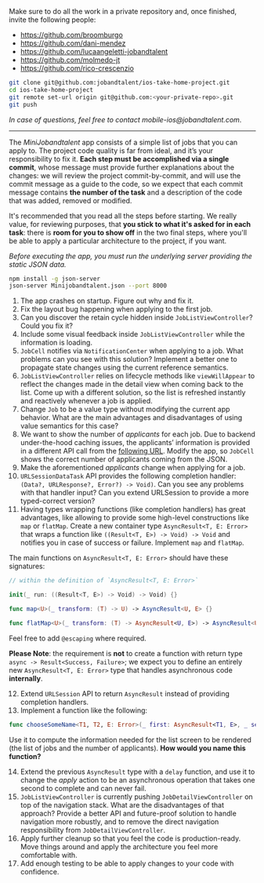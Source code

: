 
Make sure to do all the work in a private repository and, once finished, invite the following people:

- https://github.com/broomburgo
- https://github.com/dani-mendez
- https://github.com/lucaangeletti-jobandtalent
- https://github.com/molmedo-jt
- https://github.com/rico-crescenzio

```bash
git clone git@github.com:jobandtalent/ios-take-home-project.git
cd ios-take-home-project
git remote set-url origin git@github.com:<your-private-repo>.git
git push
```

_In case of questions, feel free to contact mobile-ios@jobandtalent.com_.

---

The _MiniJobandtalent_ app consists of a simple list of jobs that you can apply to. The project code quality is far from ideal, and it’s your responsibility to fix it. __Each step must be accomplished via a single commit__, whose message must provide further explanations about the changes: we will review the project commit-by-commit, and will use the commit message as a guide to the code, so we expect that each commit message contains __the number of the task__ and a description of the code that was added, removed or modified.

It's recommended that you read all the steps before starting. We really value, for reviewing purposes, that __you stick to what it's asked for in each task__: there is __room for you to show off__ in the two final steps, where you'll be able to apply a particular architecture to the project, if you want.

_Before executing the app, you must run the underlying server providing the static JSON data._

```zsh
npm install -g json-server
json-server Minijobandtalent.json --port 8000
```

1. The app crashes on startup. Figure out why and fix it.
2. Fix the layout bug happening when applying to the first job.
3. Can you discover the retain cycle hidden inside `JobListViewController`? Could you fix it?
4. Include some visual feedback inside `JobListViewController` while the information is loading.
5. `JobCell` notifies via `NotificationCenter` when applying to a job. What problems can you see with this solution? Implement a better one to propagate state changes using the current reference semantics.
6. `JobListViewController` relies on lifecycle methods like `viewWillAppear` to reflect the changes made in the detail view when coming back to the list. Come up with a different solution, so the list is refreshed instantly and reactively whenever a job is applied.
7. Change `Job` to be a value type without modifying the current app behavior. What are the main advantages and disadvantages of using value semantics for this case?
8. We want to show the number of _applicants_ for each job. Due to backend under-the-hood caching issues, the applicants’ information is provided in a different API call from the [following URL](http://localhost:8000/applicants). Modify the app, so `JobCell` shows the correct number of applicants coming from the JSON.
9. Make the aforementioned _applicants_ change when applying for a job.
10. `URLSessionDataTask` API provides the following completion handler: `(Data?, URLResponse?, Error?) -> Void)`. Can you see any problems with that handler input? Can you extend URLSession to provide a more typed-correct version?
11. Having types wrapping functions (like completion handlers) has great advantages, like allowing to provide some high-level constructions like `map` or `flatMap`. Create a new container type `AsyncResult<T, E: Error>` that wraps a function like `((Result<T, E>) -> Void) -> Void` and notifies you in case of success or failure. Implement `map` and `flatMap`.

The main functions on `AsyncResult<T, E: Error>` should have these signatures:
```swift
// within the definition of `AsyncResult<T, E: Error>`

init(_ run: ((Result<T, E>) -> Void) -> Void) {}

func map<U>(_ transform: (T) -> U) -> AsyncResult<U, E> {}

func flatMap<U>(_ transform: (T) -> AsyncResult<U, E>) -> AsyncResult<U, E> {}
```
Feel free to add `@escaping` where required.

__Please Note__: the requirement is __not__ to create a function with return type `async -> Result<Success, Failure>`; we expect you to define an entirely new `AsyncResult<T, E: Error>` type that handles asynchronous code __internally__.

12. Extend `URLSession` API to return `AsyncResult` instead of providing completion handlers.
13. Implement a function like the following:
```swift
func chooseSomeName<T1, T2, E: Error>(_ first: AsyncResult<T1, E>, _ second: AsyncResult<T2, E>) -> AsyncResult<(T1, T2), E>
```
Use it to compute the information needed for the list screen to be rendered (the list of jobs and the number of applicants). __How would you name this function?__

14. Extend the previous `AsyncResult` type with a `delay` function, and use it to change the _apply_ action to be an asynchronous operation that takes one second to complete and can never fail.
15. `JobListViewController` is currently pushing `JobDetailViewController` on top of the navigation stack. What are the disadvantages of that approach? Provide a better API and future-proof solution to handle navigation more robustly, and to remove the direct navigation responsibility from `JobDetailViewController`.
16. Apply further cleanup so that you feel the code is production-ready. Move things around and apply the architecture you feel more comfortable with.
17. Add enough testing to be able to apply changes to your code with confidence.
